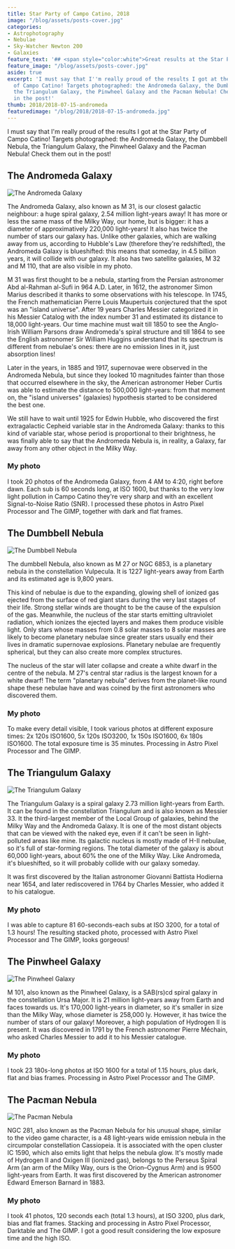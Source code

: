```yaml
---
title: Star Party of Campo Catino, 2018
image: "/blog/assets/posts-cover.jpg"
categories:
- Astrophotography
- Nebulae
- Sky-Watcher Newton 200
- Galaxies
feature_text: '## <span style="color:white">Great results at the Star Party!</span>'
feature_image: "/blog/assets/posts-cover.jpg"
aside: true
excerpt: 'I must say that I''m really proud of the results I got at the Star Party
  of Campo Catino! Targets photographed: the Andromeda Galaxy, the Dumbbell Nebula,
  the Triangulum Galaxy, the Pinwheel Galaxy and the Pacman Nebula! Check them out
  in the post!'
thumb: 2018/2018-07-15-andromeda
featuredimage: "/blog/2018/2018-07-15-andromeda.jpg"
---
```


I must say that I'm really proud of the results I got at the Star Party of Campo Catino! Targets photographed: the Andromeda Galaxy, the Dumbbell Nebula, the Triangulum Galaxy, the Pinwheel Galaxy and the Pacman Nebula! Check them out in the post!

## The Andromeda Galaxy
![The Andromeda Galaxy](/blog/2018/2018-07-15-andromeda.jpg)

The Andromeda Galaxy, also known as M 31, is our closest galactic neighbour: a huge spiral galaxy, 2.54 million light-years away! It has more or less the same mass of the Milky Way, our home, but is bigger: it has a diameter of approximatively 220,000 light-years! It also has twice the number of stars our galaxy has. Unlike other galaxies, which are walking away from us, according to Hubble's Law (therefore they're redshifted), the Andromeda Galaxy is blueshifted: this means that someday, in 4.5 billion years, it will collide with our galaxy. It also has two satellite galaxies, M 32 and M 110, that are also visible in my photo.

M 31 was first thought to be a nebula, starting from the Persian astronomer Abd al-Rahman al-Sufi in 964 A.D. Later, in 1612, the astronomer Simon Marius described it thanks to some observations with his telescope. In 1745, the French mathematician Pierre Louis Maupertuis conjectured that the spot was an "island universe". After 19 years Charles Messier categorized it in his Messier Catalog with the index number 31 and estimated its distance to 18,000 light-years. Our time machine must wait till 1850 to see the Anglo-Irish William Parsons draw Andromeda's spiral structure and till 1864 to see the English astronomer Sir William Huggins understand that its spectrum is different from nebulae's ones: there are no emission lines in it, just absorption lines!

Later in the years, in 1885 and 1917, supernovae were observed in the Andromeda Nebula, but since they looked 10 magnitudes fainter than those that occurred elsewhere in the sky, the American astronomer Heber Curtis was able to estimate the distance to 500,000 light-years: from that moment on, the "island universes" (galaxies) hypothesis started to be considered the best one.

We still have to wait until 1925 for Edwin Hubble, who discovered the first extragalactic Cepheid variable star in the Andromeda Galaxy: thanks to this kind of variable star, whose period is proportional to their brightness, he was finally able to say that the Andromeda Nebula is, in reality, a Galaxy, far away from any other object in the Milky Way.

### My photo
I took 20 photos of the Andromeda Galaxy, from 4 AM to 4:20, right before dawn. Each sub is 60 seconds long, at ISO 1600, but thanks to the very low light pollution in Campo Catino they're very sharp and with an excellent Signal-to-Noise Ratio (SNR). I processed these photos in Astro Pixel Processor and The GIMP, together with dark and flat frames.

## The Dumbbell Nebula
![The Dumbbell Nebula](/blog/2018/2018-07-15-dumbbell.jpg)

The dumbbell Nebula, also known as M 27 or NGC 6853, is a planetary nebula in the constellation Vulpecula. It is 1227 light-years away from Earth and its estimated age is 9,800 years.

This kind of nebulae is due to the expanding, glowing shell of ionized gas ejected from the surface of red giant stars during the very last stages of their life. Strong stellar winds are thought to be the cause of the expulsion of the gas. Meanwhile, the nucleus of the star starts emitting ultraviolet radiation, which ionizes the ejected layers and makes them produce visible light. Only stars whose masses from 0.8 solar masses to 8 solar masses are likely to become planetary nebulae since greater stars usually end their lives in dramatic supernovae explosions. Planetary nebulae are frequently spherical, but they can also create more complex structures.

The nucleus of the star will later collapse and create a white dwarf in the centre of the nebula. M 27's central star radius is the largest known for a white dwarf! The term "planetary nebula" derives from the planet-like round shape these nebulae have and was coined by the first astronomers who discovered them.

### My photo
To make every detail visible, I took various photos at different exposure times: 2x 120s ISO1600, 5x 120s ISO3200, 1x 150s ISO1600, 6x 180s ISO1600. The total exposure time is 35 minutes. Processing in Astro Pixel Processor and The GIMP.

## The Triangulum Galaxy
![The Triangulum Galaxy](/blog/2018/2018-07-15-m33.jpg)

The Triangulum Galaxy is a spiral galaxy 2.73 million light-years from Earth. It can be found in the constellation Triangulum and is also known as Messier 33. It the third-largest member of the Local Group of galaxies, behind the Milky Way and the Andromeda Galaxy. It is one of the most distant objects that can be viewed with the naked eye, even if it can't be seen in light-polluted areas like mine. Its galactic nucleus is mostly made of H-II nebulae, so it's full of star-forming regions. The total diameter of the galaxy is about 60,000 light-years, about 60% the one of the Milky Way. Like Andromeda, it's blueshifted, so it will probably collide with our galaxy someday.

It was first discovered by the Italian astronomer Giovanni Battista Hodierna near 1654, and later rediscovered in 1764 by Charles Messier, who added it to his catalogue.

### My photo

I was able to capture 81 60-seconds-each subs at ISO 3200, for a total of 1.3 hours! The resulting stacked photo, processed with Astro Pixel Processor and The GIMP, looks gorgeous!

## The Pinwheel Galaxy
![The Pinwheel Galaxy](/blog/2018/2018-07-15-m101.jpg)

M 101, also known as the Pinwheel Galaxy, is a SAB(rs)cd spiral galaxy in the constellation Ursa Major. It is 21 million light-years away from Earth and faces towards us. It's 170,000 light-years in diameter, so it's smaller in size than the Milky Way, whose diameter is 258,000 ly. However, it has twice the number of stars of our galaxy! Moreover, a high population of Hydrogen II is present. It was discovered in 1791 by the French astronomer Pierre Méchain, who asked Charles Messier to add it to his Messier catalogue.

### My photo

I took 23 180s-long photos at ISO 1600 for a total of 1.15 hours, plus dark, flat and bias frames. Processing in Astro Pixel Processor and The GIMP.

## The Pacman Nebula
![The Pacman Nebula](/blog/2018/2018-07-15-pacman.jpg)

NGC 281, also known as the Pacman Nebula for his unusual shape, similar to the video game character, is a 48 light-years wide emission nebula in the circumpolar constellation Cassiopeia. It is associated with the open cluster IC 1590, which also emits light that helps the nebula glow. It's mostly made of Hydrogen II and Oxigen III (ionized gas), belongs to the Perseus Spiral Arm (an arm of the Milky Way, ours is the Orion–Cygnus Arm) and is 9500 light-years from Earth. It was first discovered by the American astronomer Edward Emerson Barnard in 1883.

### My photo

I took 41 photos, 120 seconds each (total 1.3 hours), at ISO 3200, plus dark, bias and flat frames. Stacking and processing in Astro Pixel Processor, Darktable and The GIMP. I got a good result considering the low exposure time and the high ISO.